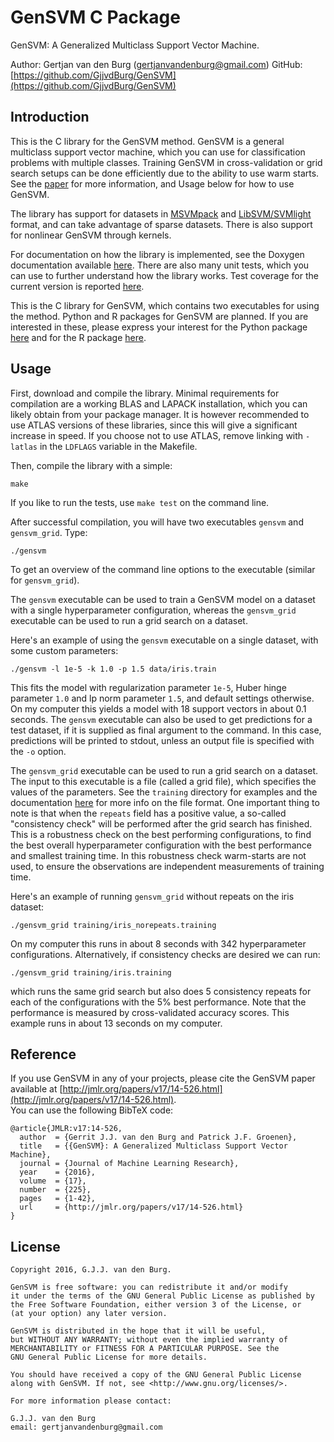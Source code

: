 GenSVM C Package
================

GenSVM: A Generalized Multiclass Support Vector Machine.

Author: Gertjan van den Burg (<gertjanvandenburg@gmail.com>)
GitHub: 
[https://github.com/GjjvdBurg/GenSVM](https://github.com/GjjvdBurg/GenSVM)

Introduction
------------

This is the C library for the GenSVM method. GenSVM is a general multiclass 
support vector machine, which you can use for classification problems with 
multiple classes. Training GenSVM in cross-validation or grid search setups 
can be done efficiently due to the ability to use warm starts. See the 
[paper](http://jmlr.org/papers/v17/14-526.html) for more information, and 
Usage below for how to use GenSVM.

The library has support for datasets in 
[MSVMpack](https://members.loria.fr/FLauer/files/MSVMpack/MSVMpack.html) and 
[LibSVM/SVMlight](https://www.csie.ntu.edu.tw/~cjlin/libsvm/) format, and can 
take advantage of sparse datasets. There is also support for nonlinear GenSVM 
through kernels.

For documentation on how the library is implemented, see the Doxygen 
documentation available [here](https://gjjvdburg.github.io/GenSVM/). There are 
also many unit tests, which you can use to further understand how the library 
works. Test coverage for the current version is reported 
[here](https://gjjvdburg.github.io/GenSVM/cover).

This is the C library for GenSVM, which contains two executables for using the 
method. Python and R packages for GenSVM are planned. If you are interested in 
these, please express your interest for the Python package 
[here](https://github.com/GjjvdBurg/GenSVM/issues/1) and for the R package 
[here](https://github.com/GjjvdBurg/GenSVM/issues/2).

Usage
-----

First, download and compile the library. Minimal requirements for compilation 
are a working BLAS and LAPACK installation, which you can likely obtain from 
your package manager. It is however recommended to use ATLAS versions of these 
libraries, since this will give a significant increase in speed. If you choose 
not to use ATLAS, remove linking with ``-latlas`` in the ``LDFLAGS`` variable 
in the Makefile.

Then, compile the library with a simple:

    make

If you like to run the tests, use ``make test`` on the command line. 

After successful compilation, you will have two executables ``gensvm`` and 
``gensvm_grid``. Type:

    ./gensvm

To get an overview of the command line options to the executable (similar for 
``gensvm_grid``).

The ``gensvm`` executable can be used to train a GenSVM model on a dataset 
with a single hyperparameter configuration, whereas the ``gensvm_grid`` 
executable can be used to run a grid search on a dataset.

Here's an example of using the ``gensvm`` executable on a single dataset, with 
some custom parameters:

    ./gensvm -l 1e-5 -k 1.0 -p 1.5 data/iris.train

This fits the model with regularization parameter ``1e-5``, Huber hinge 
parameter ``1.0`` and lp norm parameter ``1.5``, and default settings 
otherwise. On my computer this yields a model with 18 support vectors in about 
0.1 seconds. The ``gensvm`` executable can also be used to get predictions for 
a test dataset, if it is supplied as final argument to the command. In this 
case, predictions will be printed to stdout, unless an output file is 
specified with the ``-o`` option.

The ``gensvm_grid`` executable can be used to run a grid search on a dataset.
The input to this executable is a file (called a grid file), which specifies 
the values of the parameters. See the ``training`` directory for examples and 
the documentation [here](https://gjjvdburg.github.io/GenSVM/) for more info on 
the file format.  One important thing to note is that when the ``repeats`` 
field has a positive value, a so-called "consistency check" will be performed 
after the grid search has finished. This is a robustness check on the best 
performing configurations, to find the best overall hyperparameter 
configuration with the best performance and smallest training time. In this 
robustness check warm-starts are not used, to ensure the observations are 
independent measurements of training time.

Here's an example of running ``gensvm_grid`` without repeats on the iris 
dataset:

    ./gensvm_grid training/iris_norepeats.training

On my computer this runs in about 8 seconds with 342 hyperparameter 
configurations. Alternatively, if consistency checks are desired we can run:

    ./gensvm_grid training/iris.training

which runs the same grid search but also does 5 consistency repeats for each 
of the configurations with the 5% best performance. Note that the performance 
is measured by cross-validated accuracy scores. This example runs in about 13 
seconds on my computer.

Reference
---------

If you use GenSVM in any of your projects, please cite the GenSVM paper 
available at 
[http://jmlr.org/papers/v17/14-526.html](http://jmlr.org/papers/v17/14-526.html).  
You can use the following BibTeX code:

    @article{JMLR:v17:14-526,
      author  = {Gerrit J.J. van den Burg and Patrick J.F. Groenen},
      title   = {{GenSVM}: A Generalized Multiclass Support Vector Machine},
      journal = {Journal of Machine Learning Research},
      year    = {2016},
      volume  = {17},
      number  = {225},
      pages   = {1-42},
      url     = {http://jmlr.org/papers/v17/14-526.html}
    }

License
-------

    Copyright 2016, G.J.J. van den Burg.

    GenSVM is free software: you can redistribute it and/or modify
    it under the terms of the GNU General Public License as published by
    the Free Software Foundation, either version 3 of the License, or
    (at your option) any later version.

    GenSVM is distributed in the hope that it will be useful,
    but WITHOUT ANY WARRANTY; without even the implied warranty of
    MERCHANTABILITY or FITNESS FOR A PARTICULAR PURPOSE. See the
    GNU General Public License for more details.

    You should have received a copy of the GNU General Public License
    along with GenSVM. If not, see <http://www.gnu.org/licenses/>.

    For more information please contact:

    G.J.J. van den Burg
    email: gertjanvandenburg@gmail.com
